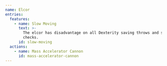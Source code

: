 ```yaml
---
name: Elcor
entries:
  features:
    - name: Slow Moving
      text: >-
        The elcor has disadvantage on all Dexterity saving throws and skill
        checks.
      id: slow-moving
  actions:
    - name: Mass Accelerator Cannon
      id: mass-accelerator-cannon
---
```

